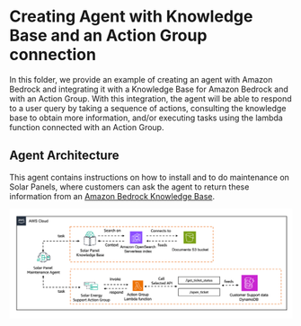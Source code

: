 # Creating Agent with Knowledge Base and an Action Group connection

In this folder, we provide an example of creating an agent with Amazon Bedrock and integrating it with a 
Knowledge Base for Amazon Bedrock and with an Action Group. 
With this integration, the agent will be able to respond to a user query by taking a sequence of actions, 
consulting the knowledge base to obtain more information, and/or executing tasks using the lambda function 
connected with an Action Group.

## Agent Architecture

This agent contains instructions on how to install and to do maintenance on Solar Panels, where customers can ask the agent to return these information from an [Amazon Bedrock Knowledge Base](https://aws.amazon.com/bedrock/knowledge-bases/).

![architecture](/examples/amazon-bedrock-agents/solar_panel_agent/img/solar_panel_agent.png)
